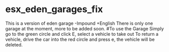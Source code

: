 # esx_eden_garages_fix
This is a version of eden garage -Impound +English
There is only one garage at the moment, more to be added soon.
#To use the Garage
Simply go to the green circle and click E, select a vehicle to take out
To return a vehicle, drive the car into the red circle and press e, the vehicle will be deleted.
